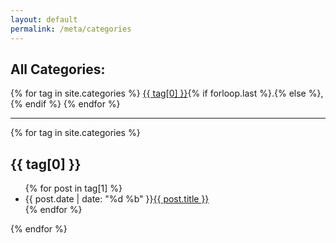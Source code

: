 ```yaml
---
layout: default
permalink: /meta/categories
---
```


<section class="meta" id="categories">
  <h1>All Categories:</h1>
  <div class="tags-expo-list">
    {% for tag in site.categories %}
    <a href="#{{ tag[0] | slugify }}" class="post-tag">{{ tag[0] }}</a>{% if forloop.last %}.{% else %}, {% endif %}
    {% endfor %}
  </div>
  <hr/>
  <div class="tags-expo-section">
    {% for tag in site.categories %}
    <h2 id="{{ tag[0] | slugify }}">{{ tag[0] }}</h2>
    <ul class="tags-expo-posts">
      {% for post in tag[1] %}
      <li>
        <time>{{ post.date | date: "%d %b" }}</time><a href="{{ post.url }}">{{ post.title }}</a>
      </li>
      {% endfor %}
    </ul>
    {% endfor %}
  </div>
</section>
